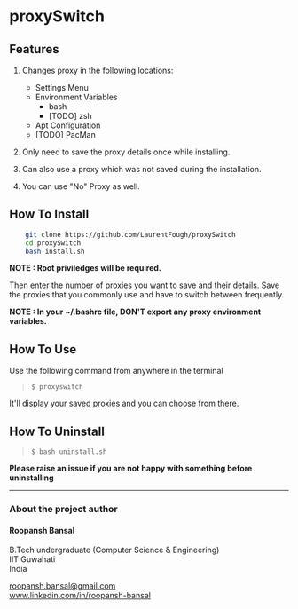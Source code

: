# proxySwitch


## Features
1) Changes proxy in the following locations:
		
	- Settings Menu
	- Environment Variables
		- bash
		- [TODO] zsh
	- Apt Configuration
	- [TODO] PacMan
	
2) Only need to save the proxy details once while installing.

3) Can also use a proxy which was not saved during the installation.

4) You can use "No" Proxy as well.

## How To Install
```sh
	git clone https://github.com/LaurentFough/proxySwitch
	cd proxySwitch
	bash install.sh
```

**NOTE : Root priviledges will be required.**

Then enter the number of proxies you want to save and their details.
Save the proxies that you commonly use and have to switch between frequently.

**NOTE : In your ~/.bashrc file, DON'T export any proxy environment variables.**

## How To Use

Use the following command from anywhere in the terminal
> `$ proxyswitch`

It'll display your saved proxies and you can choose from there.

## How To Uninstall
> `$ bash uninstall.sh`

**Please raise an issue if you are not happy with something before uninstalling**

____________________

### About the project author
#### Roopansh Bansal
B.Tech undergraduate (Computer Science & Engineering)  
IIT Guwahati  
India  

roopansh.bansal@gmail.com  
www.linkedin.com/in/roopansh-bansal
